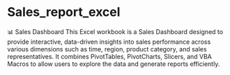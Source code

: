 # Sales_report_excel
📊 Sales Dashboard 
This Excel workbook is a Sales Dashboard designed to provide interactive, data-driven insights into sales performance across various dimensions such as time, region, product category, and sales representatives. It combines PivotTables, PivotCharts, Slicers, and VBA Macros to allow users to explore the data and generate reports efficiently.
